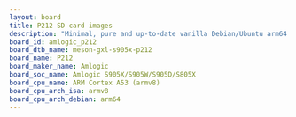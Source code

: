 ```yaml
---
layout: board
title: P212 SD card images
description: "Minimal, pure and up-to-date vanilla Debian/Ubuntu arm64 SD card images for P212 by Amlogic, SoC: Amlogic S905X/S905W/S905D/S805X, CPU ISA: armv8"
board_id: amlogic_p212
board_dtb_name: meson-gxl-s905x-p212
board_name: P212
board_maker_name: Amlogic
board_soc_name: Amlogic S905X/S905W/S905D/S805X
board_cpu_name: ARM Cortex A53 (armv8)
board_cpu_arch_isa: armv8
board_cpu_arch_debian: arm64
---
```

